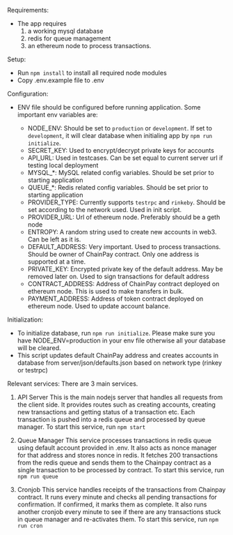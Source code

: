 Requirements:
  - The app requires 
    1. a working mysql database
    2. redis for queue management 
    3. an ethereum node to process transactions.

Setup:
  - Run `npm install` to install all required node modules
  - Copy .env.example file to .env

Configuration:
  - ENV file should be configured before running application. Some important env variables are:

    - NODE_ENV:
      Should be set to `production` or `development`. If set to `development`, it will clear database when initialing app by `npm run initialize`.
    - SECRET_KEY:
      Used to encrypt/decrypt private keys for accounts
    - API_URL:
      Used in testcases. Can be set equal to current server url if testing local deployment
    - MYSQL_*:
      MySQL related config variables. Should be set prior to starting application
    - QUEUE_*:
      Redis related config variables. Should be set prior to starting application
    - PROVIDER_TYPE:
      Currently supports `testrpc` and `rinkeby`. Should be set according to the network used. Used in init script.
    - PROVIDER_URL:
      Url of ethereum node. Preferably should be a geth node
    - ENTROPY:
      A random string used to create new accounts in web3. Can be left as it is.
    - DEFAULT_ADDRESS:
      Very important. Used to process transactions. Should be owner of ChainPay contract. Only one address is supported at a time.
    - PRIVATE_KEY:
      Encrypted private key of the default address. May be removed later on. Used to sign transactions for default address
    - CONTRACT_ADDRESS:
      Address of ChainPay contract deployed on ethereum node. This is used to make transfers in bulk.
    - PAYMENT_ADDRESS:
      Address of token contract deployed on ethereum node. Used to update account balance.

Initialization:
  - To initialize database, run `npm run initialize`. Please make sure you have NODE_ENV=production in your env file otherwise all your database will be cleared.
  - This script updates default ChainPay address and creates accounts in database from server/json/defaults.json based on network type (rinkey or testrpc)


Relevant services:
  There are 3 main services.
  1. API Server
    This is the main nodejs server that handles all requests from the client side. It provides routes such as creating accounts, creating new transactions and getting status of a transaction etc. Each transaction is pushed into a redis queue and processed by queue manager.
    To start this service, run `npm start`

  2. Queue Manager
    This service processes transactions in redis queue using default account provided in .env. It also acts as nonce manager for that address and stores nonce in redis. It fetches 200 transactions from the redis queue and sends them to the Chainpay contract as a single transaction to be processed by contract.
    To start this service, run `npm run queue` 

  3. Cronjob
    This service handles receipts of the transactions from Chainpay contract. It runs every minute and checks all pending transactions for confirmation. If confirmed, it marks them as complete. It also runs another cronjob every minute to see if there are any transactions stuck in queue manager and re-activates them.
    To start this service, run `npm run cron`

     



